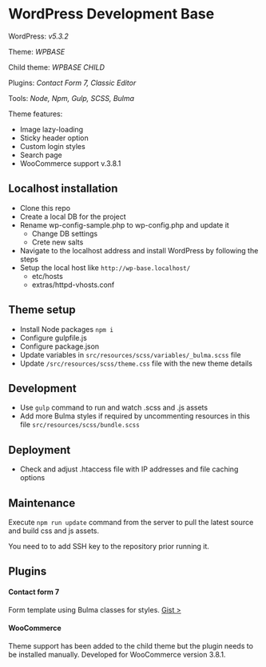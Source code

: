 # WordPress Development Base 

WordPress: *v5.3.2*

Theme: *WPBASE*

Child theme: *WPBASE CHILD*

Plugins: *Contact Form 7, Classic Editor*

Tools: *Node, Npm, Gulp, SCSS, Bulma*

Theme features: 

- Image lazy-loading
- Sticky header option
- Custom login styles
- Search page
- WooCommerce support v.3.8.1

## Localhost installation

- Clone this repo
- Create a local DB for the project
- Rename wp-config-sample.php to wp-config.php and update it
    - Change DB settings
    - Crete new salts
- Navigate to the localhost address and install WordPress by following the steps
- Setup the local host like `http://wp-base.localhost/` 
    - etc/hosts
    - extras/httpd-vhosts.conf

## Theme setup

- Install Node packages `npm i`
- Configure gulpfile.js
- Configure package.json
- Update variables in `src/resources/scss/variables/_bulma.scss` file
- Update `/src/resources/scss/theme.css` file with the new theme details

## Development

- Use `gulp` command to run and watch .scss and .js assets
- Add more Bulma styles if required by uncommenting resources in this file `src/resources/scss/bundle.scss`

## Deployment

- Check and adjust .htaccess file with IP addresses and file caching options

## Maintenance 

Execute `npm run update` command from the server to pull the latest source and build css and js assets.

You need to to add SSH key to the repository prior running it.

## Plugins

#### Contact form 7

Form template using Bulma classes for styles. [Gist >](https://gist.github.com/proochster/155dad5591f8917a78f93391fef5f7ba)

#### WooCommerce

Theme support has been added to the child theme but the plugin needs to be installed manually. Developed for WooCommerce version 3.8.1.

